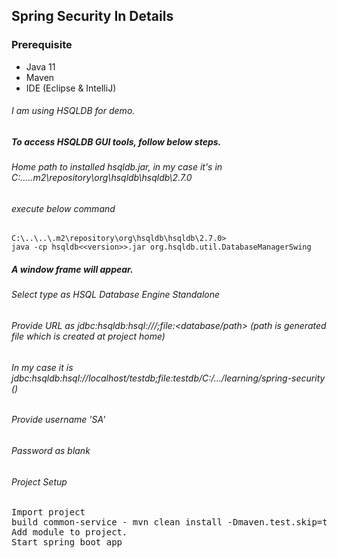 ## Spring Security In Details 

### Prerequisite

* Java 11
* Maven
* IDE (Eclipse & IntelliJ)

###### I am using HSQLDB for demo.

##### To access HSQLDB GUI tools, follow below steps.
###### Home path to installed hsqldb.jar, in my case it's in C:\..\..\.m2\repository\org\hsqldb\hsqldb\2.7.0
###### execute below command
`C:\..\..\.m2\repository\org\hsqldb\hsqldb\2.7.0>` <br>
`java -cp hsqldb<<version>>.jar org.hsqldb.util.DatabaseManagerSwing`<br>
##### A window frame will appear.
###### Select type as HSQL Database Engine Standalone
###### Provide URL as jdbc:hsqldb:hsql://<Ip Address>/<dbname>;file:<database/path> (path is generated file which is created at project home)
###### In my case it is jdbc:hsqldb:hsql://localhost/testdb;file:testdb/C:/.../learning/spring-security ()
###### Provide username 'SA'
###### Password as blank

###### Project Setup
<pre>
Import project
build common-service - mvn clean install -Dmaven.test.skip=true
Add module to project.
Start spring boot app
</pre>